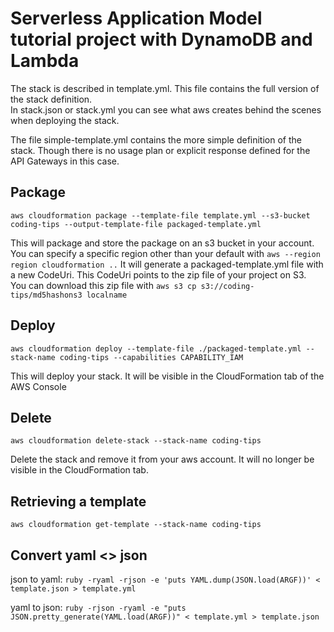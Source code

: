 # Serverless Application Model tutorial project with DynamoDB and Lambda

The stack is described in template.yml.
This file contains the full version of the stack definition.  
In stack.json or stack.yml you can see what aws creates behind the scenes when deploying the stack.

The file simple-template.yml contains the more simple definition of the stack.
Though there is no usage plan or explicit response defined for the API Gateways in this case.

## Package 
`aws cloudformation package --template-file template.yml --s3-bucket coding-tips --output-template-file packaged-template.yml`

This will package and store the package on an s3 bucket in your account.
You can specify a specific region other than your default with `aws --region region cloudformation ..`
It will generate a packaged-template.yml file with a new CodeUri. 
This CodeUri points to the zip file of your project on S3.  
You can download this zip file with `aws s3 cp s3://coding-tips/md5hashons3 localname`

## Deploy
`aws cloudformation deploy --template-file ./packaged-template.yml --stack-name coding-tips --capabilities CAPABILITY_IAM`

This will deploy your stack. 
It will be visible in the CloudFormation tab of the AWS Console

## Delete
`aws cloudformation delete-stack --stack-name coding-tips`

Delete the stack and remove it from your aws account.
It will no longer be visible in the CloudFormation tab.

## Retrieving a template
`aws cloudformation get-template --stack-name coding-tips`

## Convert yaml <> json
json to yaml: 
`ruby -ryaml -rjson -e 'puts YAML.dump(JSON.load(ARGF))' < template.json > template.yml`

yaml to json: 
`ruby -rjson -ryaml -e "puts JSON.pretty_generate(YAML.load(ARGF))" < template.yml > template.json`